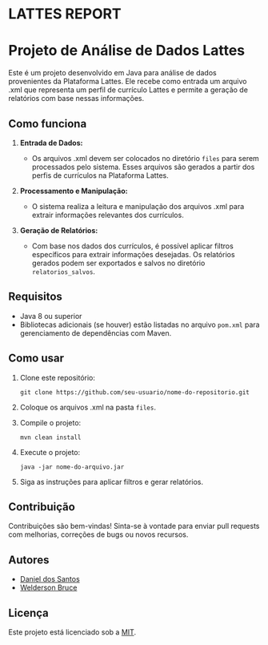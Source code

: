 # LATTES REPORT
# Projeto de Análise de Dados Lattes

Este é um projeto desenvolvido em Java para análise de dados provenientes da Plataforma Lattes. Ele recebe como entrada um arquivo .xml que representa um perfil de currículo Lattes e permite a geração de relatórios com base nessas informações.

## Como funciona

1. **Entrada de Dados:**
   - Os arquivos .xml devem ser colocados no diretório `files` para serem processados pelo sistema. Esses arquivos são gerados a partir dos perfis de currículos na Plataforma Lattes.

2. **Processamento e Manipulação:**
   - O sistema realiza a leitura e manipulação dos arquivos .xml para extrair informações relevantes dos currículos.

3. **Geração de Relatórios:**
   - Com base nos dados dos currículos, é possível aplicar filtros específicos para extrair informações desejadas. Os relatórios gerados podem ser exportados e salvos no diretório `relatorios_salvos`.

## Requisitos

- Java 8 ou superior
- Bibliotecas adicionais (se houver) estão listadas no arquivo `pom.xml` para gerenciamento de dependências com Maven.

## Como usar

1. Clone este repositório:
   ```
   git clone https://github.com/seu-usuario/nome-do-repositorio.git
   ```

3. Coloque os arquivos .xml na pasta `files`.

4. Compile o projeto:
    ```
    mvn clean install
    ```

4. Execute o projeto:
    ```
    java -jar nome-do-arquivo.jar
    ```
    
5. Siga as instruções para aplicar filtros e gerar relatórios.

## Contribuição

Contribuições são bem-vindas! Sinta-se à vontade para enviar pull requests com melhorias, correções de bugs ou novos recursos.

## Autores

- [Daniel dos Santos](https://github.com/dsantosr)
- [Welderson Bruce](https://github.com/brvcelose)

## Licença

Este projeto está licenciado sob a [MIT](https://opensource.org/license/mit).
